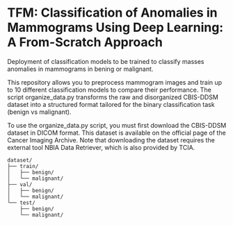 # TFM: Classification of Anomalies in Mammograms Using Deep Learning: A From-Scratch Approach
Deployment of classification models to be trained to classify masses anomalies in mammograms in bening or malignant.

This repository allows you to preprocess mammogram images and train up to 10 different classification models to compare their performance.
The script organize_data.py transforms the raw and disorganized CBIS-DDSM dataset into a structured format tailored for the binary classification task (benign vs malignant).

To use the organize_data.py script, you must first download the CBIS-DDSM dataset in DICOM format. This dataset is available on the official page of the Cancer Imaging Archive.
Note that downloading the dataset requires the external tool NBIA Data Retriever, which is also provided by TCIA.

```
dataset/
├── train/
│   ├── benign/
│   └── malignant/
├── val/
│   ├── benign/
│   └── malignant/
└── test/
    ├── benign/
    └── malignant/
```
